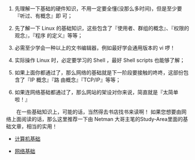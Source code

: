 1. 先理解一下基础的硬件知识，不用一定要全懂(没那么多时间)，但是至少要『听过、有概念』即 可；

2. 先了解一下 Linux 的基础知识，这些包含了『使用者、群组的概念』、『权限的观念』，『程序 的定义』等等；

3. 必需至少学会一种以上的文书编辑器，例如最好学会通用版本的 vi 啰！

4. 实际操作 Linux 时，必定要学习的 Shell ，最好 Shell scripts 也能够了解；

5. 如果上面你都通过了，那么网络的基础就是下一阶段要接触的咚咚，这部份包含了『IP 概念』『路 由概念』『TCP/IP』等等；

6. 如果连网络基础都通过了，那么网站的架设对你来说，简直就是『太简单啦！』

&emsp;&emsp;在一些基础知识上，可能的话，当然得去书店找书来读啊！ 如果您想要由网络上面阅读的话，那么这里推荐一下由 Netman 大哥主笔的Study-Area里面的基础文章，相当的实用！
    
* [计算机基础](http://www.study-area.org/compu/compu.htm)

* [网络基础](http://www.study-area.org/network/network.htm)

